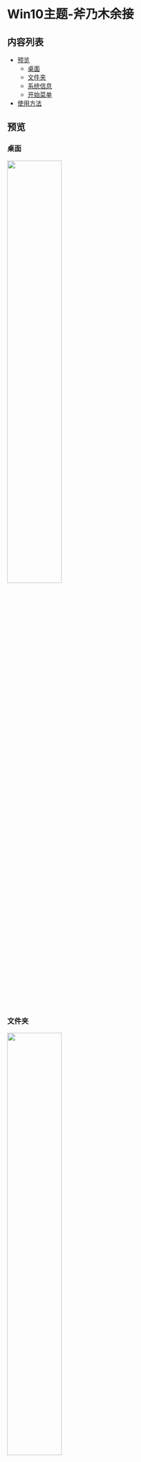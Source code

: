# Win10主题-斧乃木余接

## 内容列表
* [预览](#预览)
	* [桌面](#桌面)
	* [文件夹](#文件夹)
	* [系统信息](#系统信息)
	* [开始菜单](#开始菜单)
* [使用方法](#使用方法)

## 预览

### 桌面

<div align="left">
	<img src="https://github.com/xjhqre/windows10_theme/blob/main/pictures/1.png" width="50%">
</div>

### 文件夹

<div align="left">
	<img src="https://github.com/xjhqre/windows10_theme/blob/main/pictures/2.png" width="50%">
</div>

### 系统信息

<div align="left">
	<img src="https://github.com/xjhqre/windows10_theme/blob/main/pictures/3.png" width="50%">
</div>

### 开始菜单

<div align="left">
	<img src="https://github.com/xjhqre/windows10_theme/blob/main/pictures/4.png" width="50%">
</div>



## 使用方法

将压缩包中的文件解压到 C:\Windows\Resources 目录下，然后在桌面右键 -> 个性化 -> 主题点击使用即可

具体的win10主题破解请参考[致美化](https://zhutix.com/)网站

